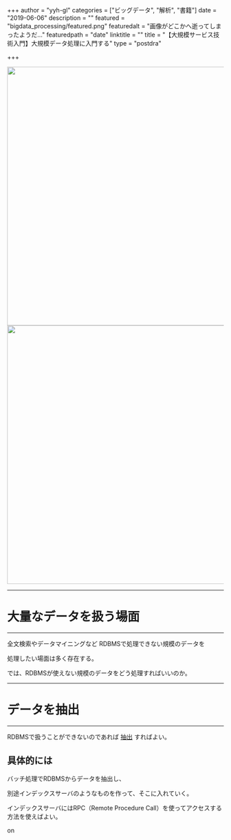 +++
author = "yyh-gl"
categories = ["ビッグデータ", "解析", "書籍"]
date = "2019-06-06"
description = ""
featured = "bigdata_processing/featured.png"
featuredalt = "画像がどこかへ逝ってしまったようだ…"
featuredpath = "date"
linktitle = ""
title = "【大規模サービス技術入門】大規模データ処理に入門する"
type = "postdra"

+++

<img src="http://localhost:1313/tech-blog/img/tech-blog/2019/05/-/-" width="600">
<img src="https://yyh-gl.github.io/tech-blog/img/tech-blog/2019/05/-/-" width="600">

<br>

---
# 大量なデータを扱う場面
---

全文検索やデータマイニングなど RDBMSで処理できない規模のデータを

処理したい場面は多く存在する。

では、RDBMSが使えない規模のデータをどう処理すればいいのか。

---
# データを抽出
---

RDBMSで扱うことができないのであれば <u>抽出</u> すればよい。

## 具体的には

バッチ処理でRDBMSからデータを抽出し、

別途インデックスサーバのようなものを作って、そこに入れていく。

インデックスサーバにはRPC（Remote Procedure Call）を使ってアクセスする方法を使えばよい。

on
